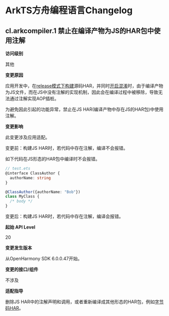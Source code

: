 # ArkTS方舟编程语言Changelog

## cl.arkcompiler.1 禁止在编译产物为JS的HAR包中使用注解

**访问级别**

其他

**变更原因**

应用开发中，在[release模式下构建](https://developer.huawei.com/consumer/cn/doc/harmonyos-guides/ide-hvigor-build-har#section19788284410)源码HAR，并同时[开启混淆](../../../application-dev/arkts-utils/source-obfuscation.md)时，由于编译产物为JS文件，而在JS中没有注解的实现机制，因此会在编译过程中被移除，导致无法通过注解实现AOP插桩。

为避免因此引起的功能异常，禁止在JS HAR(编译产物中存在JS的HAR包)中使用注解。

**变更影响**

此变更涉及应用适配。

变更前：构建JS HAR时，若代码中存在注解，编译不会报错。

如下代码在JS形态的HAR包中编译时不会报错。

```ts
// test.ets
@interface ClassAuthor {
  authorName: string
}

@ClassAuthor({authorName: "Bob"})
class MyClass {
  /* body */
}
```

变更后：构建JS HAR时，若代码中存在注解，编译会报错。

**起始 API Level**

20

**变更发生版本**

从OpenHarmony SDK 6.0.0.47开始。

**变更的接口/组件**

不涉及

**适配指导**

删除JS HAR中的注解声明和调用，或者重新编译成其他形态的HAR包，例如[字节码HAR](https://developer.huawei.com/consumer/cn/doc/harmonyos-guides/ide-hvigor-build-har#section16598338112415)。